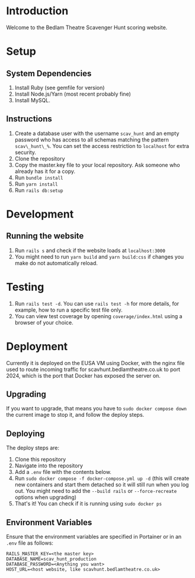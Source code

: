 # Introduction
Welcome to the Bedlam Theatre Scavenger Hunt scoring website.

# Setup
## System Dependencies
1) Install Ruby (see gemfile for version)
2) Install Node.js/Yarn (most recent probably fine)
3) Install MySQL.

## Instructions
1) Create a database user with the username `scav_hunt` and an empty password who has access to all schemas matching the pattern `scav\_hunt\_%`. You can set the access restriction to `localhost` for extra security. 
2) Clone the repository
3) Copy the master.key file to your local repository. Ask someone who already has it for a copy.
4) Run `bundle install`
5) Run `yarn install`
6) Run `rails db:setup`

# Development
## Running the website
1) Run `rails s` and check if the website loads at `localhost:3000`
2) You might need to run `yarn build` and `yarn build:css` if changes you make do not automatically reload.

# Testing
1) Run `rails test -d`. You can use `rails test -h` for more details, for example, how to run a specific test file only.
2) You can view test coverage by opening `coverage/index.html` using a browser of your choice.

# Deployment
Currently it is deployed on the EUSA VM using Docker, with the nginx file used to route incoming traffic for scavhunt.bedlamtheatre.co.uk to port 2024, which is the port that Docker has exposed the server on.

## Upgrading
If you want to upgrade, that means you have to `sudo docker compose down` the current image to stop it, and follow the deploy steps.

## Deploying
The deploy steps are:
1) Clone this repository
2) Navigate into the repository
3) Add a `.env` file with the contents below.
4) Run `sudo docker compose -f docker-compose.yml up -d` (this will create new containers and start them detached so it will still run when you log out. You might need to add the `--build rails` or `--force-recreate` options when upgrading)
5) That's it! You can check if it is running using `sudo docker ps`

## Environment Variables
Ensure that the environment variables are specified in Portainer or in an `.env` file as follows:
```
RAILS_MASTER_KEY=<the master key>
DATABASE_NAME=scav_hunt_production
DATABASE_PASSWORD=<Anything you want>
HOST_URL=<host website, like scavhunt.bedlamtheatre.co.uk>
```